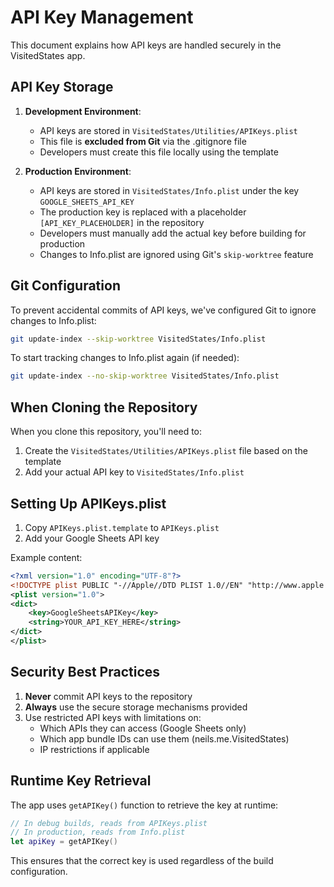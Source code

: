 # API Key Management

This document explains how API keys are handled securely in the VisitedStates app.

## API Key Storage

1. **Development Environment**:
   - API keys are stored in `VisitedStates/Utilities/APIKeys.plist`
   - This file is **excluded from Git** via the .gitignore file
   - Developers must create this file locally using the template

2. **Production Environment**:
   - API keys are stored in `VisitedStates/Info.plist` under the key `GOOGLE_SHEETS_API_KEY`
   - The production key is replaced with a placeholder `[API_KEY_PLACEHOLDER]` in the repository
   - Developers must manually add the actual key before building for production
   - Changes to Info.plist are ignored using Git's `skip-worktree` feature

## Git Configuration

To prevent accidental commits of API keys, we've configured Git to ignore changes to Info.plist:

```bash
git update-index --skip-worktree VisitedStates/Info.plist
```

To start tracking changes to Info.plist again (if needed):

```bash
git update-index --no-skip-worktree VisitedStates/Info.plist
```

## When Cloning the Repository

When you clone this repository, you'll need to:

1. Create the `VisitedStates/Utilities/APIKeys.plist` file based on the template
2. Add your actual API key to `VisitedStates/Info.plist`

## Setting Up APIKeys.plist

1. Copy `APIKeys.plist.template` to `APIKeys.plist`
2. Add your Google Sheets API key

Example content:
```xml
<?xml version="1.0" encoding="UTF-8"?>
<!DOCTYPE plist PUBLIC "-//Apple//DTD PLIST 1.0//EN" "http://www.apple.com/DTDs/PropertyList-1.0.dtd">
<plist version="1.0">
<dict>
    <key>GoogleSheetsAPIKey</key>
    <string>YOUR_API_KEY_HERE</string>
</dict>
</plist>
```

## Security Best Practices

1. **Never** commit API keys to the repository
2. **Always** use the secure storage mechanisms provided
3. Use restricted API keys with limitations on:
   - Which APIs they can access (Google Sheets only)
   - Which app bundle IDs can use them (neils.me.VisitedStates)
   - IP restrictions if applicable

## Runtime Key Retrieval

The app uses `getAPIKey()` function to retrieve the key at runtime:

```swift
// In debug builds, reads from APIKeys.plist
// In production, reads from Info.plist
let apiKey = getAPIKey()
```

This ensures that the correct key is used regardless of the build configuration.